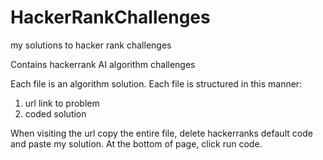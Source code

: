 # HackerRankChallenges
my solutions to hacker rank challenges

Contains hackerrank AI algorithm challenges

Each file is an algorithm solution.
Each file is structured in this manner:
1) url link to problem
2) coded solution

When visiting the url copy the entire file, delete hackerranks default code and paste my solution.
At the bottom of page, click run code.



